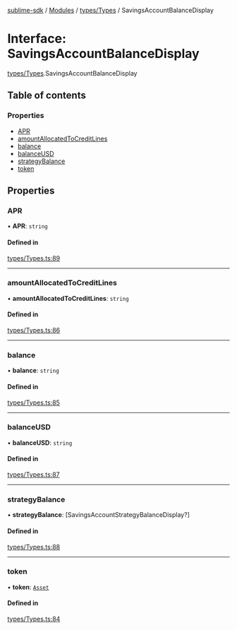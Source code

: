 [sublime-sdk](../README.md) / [Modules](../modules.md) / [types/Types](../modules/types_Types.md) / SavingsAccountBalanceDisplay

# Interface: SavingsAccountBalanceDisplay

[types/Types](../modules/types_Types.md).SavingsAccountBalanceDisplay

## Table of contents

### Properties

- [APR](types_Types.SavingsAccountBalanceDisplay.md#apr)
- [amountAllocatedToCreditLines](types_Types.SavingsAccountBalanceDisplay.md#amountallocatedtocreditlines)
- [balance](types_Types.SavingsAccountBalanceDisplay.md#balance)
- [balanceUSD](types_Types.SavingsAccountBalanceDisplay.md#balanceusd)
- [strategyBalance](types_Types.SavingsAccountBalanceDisplay.md#strategybalance)
- [token](types_Types.SavingsAccountBalanceDisplay.md#token)

## Properties

### APR

• **APR**: `string`

#### Defined in

[types/Types.ts:89](https://github.com/akshay111meher/sublime-sdk/blob/06a64cf/src/types/Types.ts#L89)

___

### amountAllocatedToCreditLines

• **amountAllocatedToCreditLines**: `string`

#### Defined in

[types/Types.ts:86](https://github.com/akshay111meher/sublime-sdk/blob/06a64cf/src/types/Types.ts#L86)

___

### balance

• **balance**: `string`

#### Defined in

[types/Types.ts:85](https://github.com/akshay111meher/sublime-sdk/blob/06a64cf/src/types/Types.ts#L85)

___

### balanceUSD

• **balanceUSD**: `string`

#### Defined in

[types/Types.ts:87](https://github.com/akshay111meher/sublime-sdk/blob/06a64cf/src/types/Types.ts#L87)

___

### strategyBalance

• **strategyBalance**: [SavingsAccountStrategyBalanceDisplay?]

#### Defined in

[types/Types.ts:88](https://github.com/akshay111meher/sublime-sdk/blob/06a64cf/src/types/Types.ts#L88)

___

### token

• **token**: [`Asset`](types_Types.Asset.md)

#### Defined in

[types/Types.ts:84](https://github.com/akshay111meher/sublime-sdk/blob/06a64cf/src/types/Types.ts#L84)
